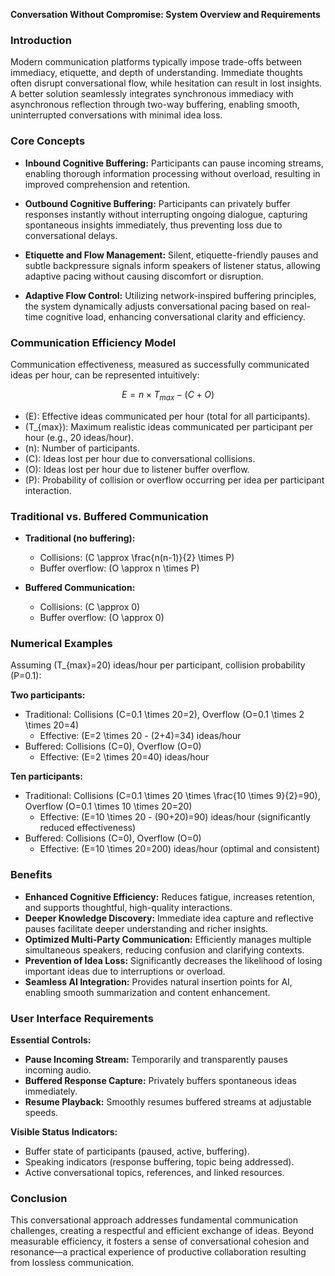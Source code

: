 **Conversation Without Compromise: System Overview and Requirements**

### Introduction

Modern communication platforms typically impose trade-offs between immediacy,
etiquette, and depth of understanding. Immediate thoughts often disrupt
conversational flow, while hesitation can result in lost insights. A better
solution seamlessly integrates synchronous immediacy with asynchronous
reflection through two-way buffering, enabling smooth, uninterrupted
conversations with minimal idea loss.

### Core Concepts

- **Inbound Cognitive Buffering:** Participants can pause incoming streams,
  enabling thorough information processing without overload, resulting in
  improved comprehension and retention.

- **Outbound Cognitive Buffering:** Participants can privately buffer responses
  instantly without interrupting ongoing dialogue, capturing spontaneous
  insights immediately, thus preventing loss due to conversational delays.

- **Etiquette and Flow Management:** Silent, etiquette-friendly pauses and
  subtle backpressure signals inform speakers of listener status, allowing
  adaptive pacing without causing discomfort or disruption.

- **Adaptive Flow Control:** Utilizing network-inspired buffering principles,
  the system dynamically adjusts conversational pacing based on real-time
  cognitive load, enhancing conversational clarity and efficiency.

### Communication Efficiency Model

Communication effectiveness, measured as successfully communicated ideas per
hour, can be represented intuitively:

$$
E = n \times T_{max} - (C + O)
$$

- \(E\): Effective ideas communicated per hour (total for all participants).
- \(T_{max}\): Maximum realistic ideas communicated per participant per hour
  (e.g., 20 ideas/hour).
- \(n\): Number of participants.
- \(C\): Ideas lost per hour due to conversational collisions.
- \(O\): Ideas lost per hour due to listener buffer overflow.
- \(P\): Probability of collision or overflow occurring per idea per participant
  interaction.

### Traditional vs. Buffered Communication

- **Traditional (no buffering):**

  - Collisions: \(C \approx \frac{n(n-1)}{2} \times P\)
  - Buffer overflow: \(O \approx n \times P\)

- **Buffered Communication:**

  - Collisions: \(C \approx 0\)
  - Buffer overflow: \(O \approx 0\)

### Numerical Examples

Assuming \(T_{max}=20\) ideas/hour per participant, collision probability
\(P=0.1\):

**Two participants:**

- Traditional: Collisions \(C=0.1 \times 20=2\), Overflow \(O=0.1 \times 2
  \times 20=4\)
  - Effective: \(E=2 \times 20 - (2+4)=34\) ideas/hour
- Buffered: Collisions \(C=0\), Overflow \(O=0\)
  - Effective: \(E=2 \times 20=40\) ideas/hour

**Ten participants:**

- Traditional: Collisions \(C=0.1 \times 20 \times \frac{10 \times 9}{2}=90\),
  Overflow \(O=0.1 \times 10 \times 20=20\)
  - Effective: \(E=10 \times 20 - (90+20)=90\) ideas/hour (significantly reduced
    effectiveness)
- Buffered: Collisions \(C=0\), Overflow \(O=0\)
  - Effective: \(E=10 \times 20=200\) ideas/hour (optimal and consistent)

### Benefits

- **Enhanced Cognitive Efficiency:** Reduces fatigue, increases retention, and
  supports thoughtful, high-quality interactions.
- **Deeper Knowledge Discovery:** Immediate idea capture and reflective pauses
  facilitate deeper understanding and richer insights.
- **Optimized Multi-Party Communication:** Efficiently manages multiple
  simultaneous speakers, reducing confusion and clarifying contexts.
- **Prevention of Idea Loss:** Significantly decreases the likelihood of losing
  important ideas due to interruptions or overload.
- **Seamless AI Integration:** Provides natural insertion points for AI,
  enabling smooth summarization and content enhancement.

### User Interface Requirements

**Essential Controls:**

- **Pause Incoming Stream:** Temporarily and transparently pauses incoming
  audio.
- **Buffered Response Capture:** Privately buffers spontaneous ideas
  immediately.
- **Resume Playback:** Smoothly resumes buffered streams at adjustable speeds.

**Visible Status Indicators:**

- Buffer state of participants (paused, active, buffering).
- Speaking indicators (response buffering, topic being addressed).
- Active conversational topics, references, and linked resources.

### Conclusion

This conversational approach addresses fundamental communication challenges,
creating a respectful and efficient exchange of ideas. Beyond measurable
efficiency, it fosters a sense of conversational cohesion and resonance—a
practical experience of productive collaboration resulting from lossless
communication.
